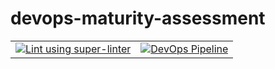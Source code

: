 # devops-maturity-assessment

|                                                                                                                                                                                                                        |                                                                                                                                                                                                                                  |
| ---------------------------------------------------------------------------------------------------------------------------------------------------------------------------------------------------------------------- | -------------------------------------------------------------------------------------------------------------------------------------------------------------------------------------------------------------------------------- |
|[![Lint using super-linter](https://github.com/arena-si-devops/devops-maturity-model/actions/workflows/linter.yml/badge.svg)](https://github.com/arena-si-devops/devops-maturity-model/actions/workflows/linter.yml) | [![DevOps Pipeline](https://github.com/arena-si-devops/devops-maturity-model/actions/workflows/devops-pipeline.yml/badge.svg)](https://github.com/arena-si-devops/devops-maturity-model/actions/workflows/devops-pipeline.yml) |
